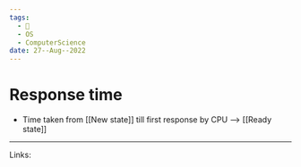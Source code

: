 ```yaml
---
tags:
  - 🌱
  - OS
  - ComputerScience 
date: 27--Aug--2022
---
```


# Response time

- Time taken from [[New state]] till first response by CPU --> [[Ready state]]

---
Links: 